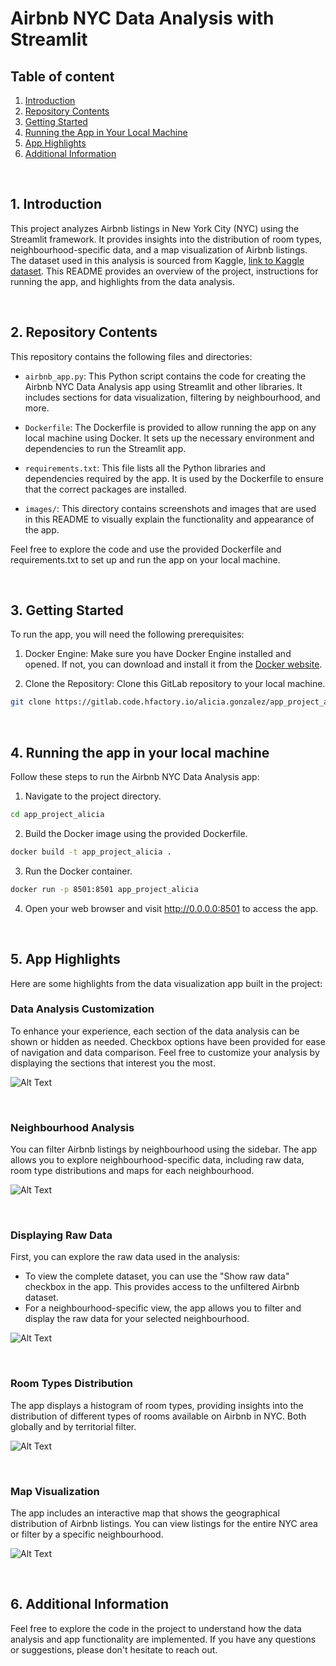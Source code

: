 # Airbnb NYC Data Analysis with Streamlit

## Table of content

1. [Introduction](#1-introduction)
2. [Repository Contents](#2-repository-contents)
3. [Getting Started](#3-getting-started)
4. [Running the App in Your Local Machine](#4-running-the-app-in-your-local-machine)
5. [App Highlights](#5-app-highlights)
6. [Additional Information](#6-additional-information)

<br>

## 1. Introduction

This project analyzes Airbnb listings in New York City (NYC) using the Streamlit framework. It provides insights into the distribution of room types, neighbourhood-specific data, and a map visualization of Airbnb listings. The dataset used in this analysis is sourced from Kaggle, [link to Kaggle dataset](https://www.kaggle.com/datasets/dgomonov/new-york-city-airbnb-open-data?resource=download). This README provides an overview of the project, instructions for running the app, and highlights from the data analysis.

<br>

## 2. Repository Contents

This repository contains the following files and directories:

- `airbnb_app.py`: This Python script contains the code for creating the Airbnb NYC Data Analysis app using Streamlit and other libraries. It includes sections for data visualization, filtering by neighbourhood, and more.

- `Dockerfile`: The Dockerfile is provided to allow running the app on any local machine using Docker. It sets up the necessary environment and dependencies to run the Streamlit app.

- `requirements.txt`: This file lists all the Python libraries and dependencies required by the app. It is used by the Dockerfile to ensure that the correct packages are installed.

- `images/`: This directory contains screenshots and images that are used in this README to visually explain the functionality and appearance of the app.

Feel free to explore the code and use the provided Dockerfile and requirements.txt to set up and run the app on your local machine.

<br>


## 3. Getting Started

To run the app, you will need the following prerequisites:

1. Docker Engine: Make sure you have Docker Engine installed and opened. If not, you can download and install it from the [Docker website](https://docs.docker.com/get-docker/).

2. Clone the Repository: Clone this GitLab repository to your local machine.

```bash
git clone https://gitlab.code.hfactory.io/alicia.gonzalez/app_project_alicia.git
```

<br>

## 4. Running the app in your local machine

Follow these steps to run the Airbnb NYC Data Analysis app:

1. Navigate to the project directory.

```bash
cd app_project_alicia
```

2. Build the Docker image using the provided Dockerfile.

```bash
docker build -t app_project_alicia .
```

3. Run the Docker container.

```bash
docker run -p 8501:8501 app_project_alicia
```

4. Open your web browser and visit http://0.0.0.0:8501 to access the app.

<br>

## 5. App Highlights

Here are some highlights from the data visualization app built in the project:

### Data Analysis Customization

To enhance your experience, each section of the data analysis can be shown or hidden as needed. Checkbox options have been provided for ease of navigation and data comparison. Feel free to customize your analysis by displaying the sections that interest you the most.

![Alt Text](images/image1.png)

<br>

### Neighbourhood Analysis

You can filter Airbnb listings by neighbourhood using the sidebar. The app allows you to explore neighbourhood-specific data, including raw data, room type distributions and maps for each neighbourhood.

![Alt Text](images/image2.png)

<br>

### Displaying Raw Data

First, you can explore the raw data used in the analysis:
- To view the complete dataset, you can use the "Show raw data" checkbox in the app. This provides access to the unfiltered Airbnb dataset.
- For a neighbourhood-specific view, the app allows you to filter and display the raw data for your selected neighbourhood.

![Alt Text](images/image3.png)

<br>

### Room Types Distribution

The app displays a histogram of room types, providing insights into the distribution of different types of rooms available on Airbnb in NYC. Both globally and by territorial filter.

![Alt Text](images/image4.png)

<br>

### Map Visualization

The app includes an interactive map that shows the geographical distribution of Airbnb listings. You can view listings for the entire NYC area or filter by a specific neighbourhood.

![Alt Text](images/image5.png)

<br>


## 6. Additional Information

Feel free to explore the code in the project to understand how the data analysis and app functionality are implemented. If you have any questions or suggestions, please don't hesitate to reach out.
